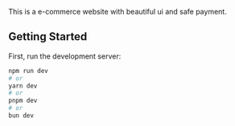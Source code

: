 This is a e-commerce website with beautiful ui and safe payment.

## Getting Started

First, run the development server:

```bash
npm run dev
# or
yarn dev
# or
pnpm dev
# or
bun dev
```





